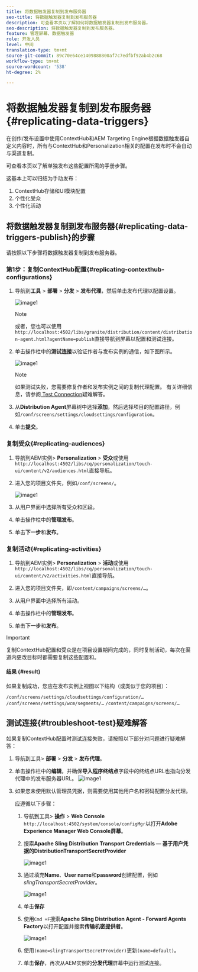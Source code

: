 ```yaml
---
title: 将数据触发器复制到发布服务器
seo-title: 将数据触发器复制到发布服务器
description: 可查看本页以了解如何将数据触发器复制到发布服务器。
seo-description: 将数据触发器复制到发布服务器。
feature: 管理屏幕、数据触发器
role: 开发人员
level: 中间
translation-type: tm+mt
source-git-commit: 89c70e64ce1409888800af7c7edfbf92ab4b2c68
workflow-type: tm+mt
source-wordcount: '538'
ht-degree: 2%

---
```



# 将数据触发器复制到发布服务器{#replicating-data-triggers}

在创作/发布设置中使用ContextHub和AEM Targeting Engine根据数据触发器自定义内容时，所有与ContextHub和Personalization相关的配置在发布时不会自动与渠道复制。

可查看本页以了解单独发布这些配置所需的手册步骤。

这基本上可以归结为手动发布：

1. ContextHub存储和UI模块配置
1. 个性化受众
1. 个性化活动

## 将数据触发器复制到发布服务器{#replicating-data-triggers-publish}的步骤

请按照以下步骤将数据触发器复制到发布服务器。

### 第1步：复制ContextHub配置{#replicating-contexthub-configurations}

1. 导航到&#x200B;**工具** > **部署** > **分发** > **发布代理**，然后单击发布代理以配置设置。

   ![image1](/help/user-guide/assets/replicating-triggers/replicating-triggers1.png)

   >[!NOTE]
   >
   >或者，您也可以使用`http://localhost:4502/libs/granite/distribution/content/distribution-agent.html?agentName=publish`直接导航到屏幕以配置和测试连接。

1. 单击操作栏中的&#x200B;**测试连接**&#x200B;以验证作者与发布实例的通信，如下图所示。

   ![image1](/help/user-guide/assets/replicating-triggers/replicating-triggers2.png)

   >[!NOTE]
   >
   >如果测试失败，您需要修复作者和发布实例之间的复制代理配置。 有关详细信息，请参阅[ Test Connection](/help/user-guide/replicating-data-triggers.md#troubleshoot-test)疑难解答。

1. 从&#x200B;**Distribution Agent**&#x200B;屏幕树中选择&#x200B;**添加**，然后选择项目的配置路径，例如`/conf/screens/settings/cloudsettings/configuration`。

1. 单击&#x200B;**提交**。

### 复制受众{#replicating-audiences}

1. 导航到AEM实例> **Personalization** > **受众**&#x200B;或使用`http://localhost:4502/libs/cq/personalization/touch-ui/content/v2/audiences.html`直接导航。

1. 进入您的项目文件夹，例如`/conf/screens/`。

   ![image1](/help/user-guide/assets/replicating-triggers/replicating-triggers10.png)

1. 从用户界面中选择所有受众和区段。

1. 单击操作栏中的&#x200B;**管理发布**。

1. 单击&#x200B;**下一步**&#x200B;和&#x200B;**发布**。

### 复制活动{#replicating-activities}

1. 导航到AEM实例> **Personalization** > **活动**&#x200B;或使用`http://localhost:4502/libs/cq/personalization/touch-ui/content/v2/activities.html`直接导航。

1. 进入您的项目文件夹，即`/content/campaigns/screens/…`。

1. 从用户界面中选择所有活动。

1. 单击操作栏中的&#x200B;**管理发布**。

1. 单击&#x200B;**下一步**&#x200B;和&#x200B;**发布**。

>[!IMPORTANT]
>
>复制ContextHub配置和受众是在项目设置期间完成的，同时复制活动，每次在渠道内更改目标时都需要复制这些配置和。

#### 结果 {#result}

如果复制成功，您应在发布实例上视图以下结构（或类似于您的项目）：

`/conf/screens/settings/cloudsettings/configuration/…`
`/conf/screens/settings/wcm/segments/…`
`/content/campaigns/screens/…`

## 测试连接{#troubleshoot-test}疑难解答

如果复制ContextHub配置时测试连接失败，请按照以下部分对问题进行疑难解答：

1. 导航到工具> **部署** > **分发** > **发布代理**。

1. 单击操作栏中的&#x200B;**编辑**，并确保&#x200B;**导入程序终结点**字段中的终结点URL也指向分发代理中的发布服务器URL。
   ![image1](/help/user-guide/assets/replicating-triggers/replicating-triggers9.png)

1. 如果您未使用默认管理员凭据，则需要使用其他用户名和密码配置分发代理。

   应遵循以下步骤：

   1. 导航到工具> **操作** > **Web Console** `http://localhost:4502/system/console/configMgr`以打开&#x200B;**Adobe Experience Manager Web Console屏幕**。
   1. 搜索&#x200B;**Apache Sling Distribution Transport Credentials — 基于用户凭据的DistributionTransportSecretProvider**

      ![image1](/help/user-guide/assets/replicating-triggers/replicating-triggers6.png)

   1. 通过填充&#x200B;**Name**、**User name**&#x200B;和&#x200B;**password**&#x200B;创建配置，例如&#x200B;*slingTransportSecretProvider*。

      ![image1](/help/user-guide/assets/replicating-triggers/replicating-triggers7.png)

   1. 单击&#x200B;**保存**
   1. 使用`Cmd +F`搜索&#x200B;**Apache Sling Distribution Agent - Forward Agents Factory**&#x200B;以打开配置并搜索&#x200B;**传输机密提供者**。

      ![image1](/help/user-guide/assets/replicating-triggers/replicating-triggers8.png)

   1. 使用`(name=slingTransportSecretProvider)`更新`(name=default)`。
   1. 单击&#x200B;**保存**，再次从AEM实例的&#x200B;**分发代理**&#x200B;屏幕中运行测试连接。
